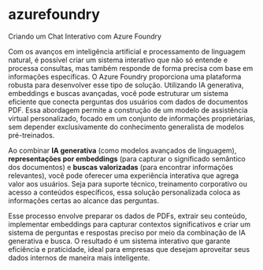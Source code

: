 # azurefoundry
Criando um Chat Interativo com Azure Foundry

Com os avanços em inteligência artificial e processamento de linguagem natural, é possível criar um sistema interativo que não só entende e processa consultas, mas também responde de forma precisa com base em informações específicas. O Azure Foundry proporciona uma plataforma robusta para desenvolver esse tipo de solução. Utilizando IA generativa, embeddings e buscas avançadas, você pode estruturar um sistema eficiente que conecta perguntas dos usuários com dados de documentos PDF. Essa abordagem permite a construção de um modelo de assistência virtual personalizado, focado em um conjunto de informações proprietárias, sem depender exclusivamente do conhecimento generalista de modelos pré-treinados.

Ao combinar **IA generativa** (como modelos avançados de linguagem), **representações por embeddings** (para capturar o significado semântico dos documentos) e **buscas valorizadas** (para encontrar informações relevantes), você pode oferecer uma experiência interativa que agrega valor aos usuários. Seja para suporte técnico, treinamento corporativo ou acesso a conteúdos específicos, essa solução personalizada coloca as informações certas ao alcance das perguntas.

Esse processo envolve preparar os dados de PDFs, extrair seu conteúdo, implementar embeddings para capturar contextos significativos e criar um sistema de perguntas e respostas preciso por meio da combinação de IA generativa e busca. O resultado é um sistema interativo que garante eficiência e praticidade, ideal para empresas que desejam aproveitar seus dados internos de maneira mais inteligente.
